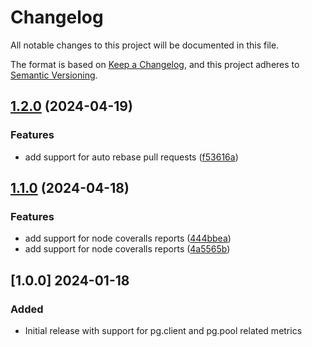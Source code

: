 # Changelog

All notable changes to this project will be documented in this file.

The format is based on [Keep a Changelog](https://keepachangelog.com/en/1.1.0/),
and this project adheres to [Semantic Versioning](https://semver.org/spec/v2.0.0.html).

## [1.2.0](https://github.com/christiangalsterer/node-postgres-prometheus-exporter/compare/v1.1.0...v1.2.0) (2024-04-19)


### Features

* add support for auto rebase pull requests ([f53616a](https://github.com/christiangalsterer/node-postgres-prometheus-exporter/commit/f53616a59e1730df4b5673fbfa14740a0264f37c))

## [1.1.0](https://github.com/christiangalsterer/node-postgres-prometheus-exporter/compare/v1.0.0...v1.1.0) (2024-04-18)


### Features

* add support for node coveralls reports ([444bbea](https://github.com/christiangalsterer/node-postgres-prometheus-exporter/commit/444bbea1c1a01f0e5b2848d96cfd8a7ba9156eef))
* add support for node coveralls reports ([4a5565b](https://github.com/christiangalsterer/node-postgres-prometheus-exporter/commit/4a5565b3094a0597e73f5a4acddb8994fe63e040))

## [1.0.0] 2024-01-18

### Added

- Initial release with support for pg.client and pg.pool related metrics
